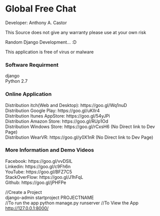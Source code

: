 # Global Free Chat
Developer: Anthony A. Castor

This Source does not give any warranty please use at your own risk </br>

Random Django Development... :D </br>

This application is free of virus or malware </br>

<h3>Software Requirment </h3>
django<br/>
Python 2.7<br/>


<h3>Online Application</h3>
Distribution itch(Web and Desktop): https://goo.gl/Wq1nuD </br>
Distribution Google Play: https://goo.gl/uKIIr4 </br>
Distribution Itunes AppStore: https://goo.gl/54yJPi </br>
Distribution Amazon Store: https://goo.gl/RUp1Od </br>
Distribution Windows Store: https://goo.gl/rCxsH6   (No Direct link to Dev Page) </br>
Distribution WearVR: https://goo.gl/y0X1nR  (No Direct link to Dev Page) </br>

<h3>More Information and Demo Videos </h3>
Facebook: https://goo.gl/vvDSIL </br>
Linkedin: https://goo.gl/c9Fh6n </br>
YouTube: https://goo.gl/BFZ7C5 </br>
StackOverFlow: https://goo.gl/J1hFqL </br>
Github: https://goo.gl/jPHFPe </br>

//Create a Project </br>
django-admin startproject PROJECTNAME </br>
//To run the app
python manage.py runserver
//To View the App
http://127.0.0.1:8000/

